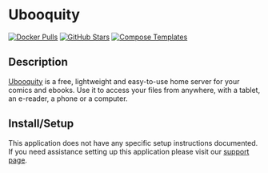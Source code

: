 # Ubooquity

[![Docker Pulls](https://img.shields.io/docker/pulls/linuxserver/ubooquity?style=flat-square&color=607D8B&label=docker%20pulls&logo=docker)](https://hub.docker.com/r/linuxserver/ubooquity)
[![GitHub Stars](https://img.shields.io/github/stars/linuxserver/docker-ubooquity?style=flat-square&color=607D8B&label=github%20stars&logo=github)](https://github.com/linuxserver/docker-ubooquity)
[![Compose Templates](https://img.shields.io/static/v1?style=flat-square&color=607D8B&label=compose&message=templates)](https://github.com/GhostWriters/DockSTARTer/tree/master/compose/.apps/ubooquity)

## Description

[Ubooquity](https://vaemendis.net/ubooquity/) is a free, lightweight and
easy-to-use home server for your comics and ebooks. Use it to access your files
from anywhere, with a tablet, an e-reader, a phone or a computer.

## Install/Setup

This application does not have any specific setup instructions documented. If
you need assistance setting up this application please visit our
[support page](https://dockstarter.com/basics/support/).
